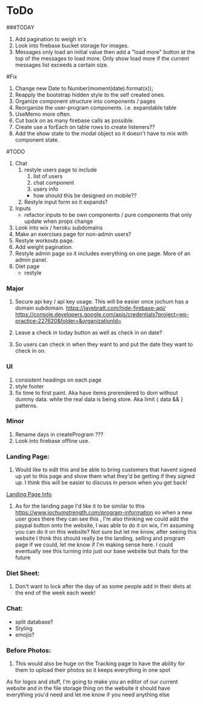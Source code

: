 # ToDo

###TODAY
1. Add pagination to weigh in's
1. Look into firebase bucket storage for images.
1. Messages only load an initial value then add a "load more" button at the top of the messages to load more. Only show load more if the current messages list exceeds a certain size.

#Fix
1. Change new Date to Number(moment(date).format(x));
1. Reapply the bootstrap hidden style to the self created ones.
1. Organize component structure into components / pages
1. Reorganize the user-program components. i.e. expandable table
1. UseMemo more often.
1. Cut back on as many firebase calls as possible.
1. Create use a forEach on table rows to create listeners??
1. Add the show state to the modal object so it doesn't have to mix with component state.

#TODO
1. Chat
   1. restyle users page to include
      1. list of users
      2. chat component
      3. users info
      * how should this be designed on mobile??
   3. Restyle input form so it expands?
1. Inputs
   * refactor inputs to be own components / pure components that only update when props change
1. Look into wix / heroku subdomains
1. Make an exercises page for non-admin users?
1. Restyle workouts page.
1. Add weight pagination.
1. Restyle admin page so it includes everything on one page. More of an admin panel.
1. Diet page
   * restyle

### Major

1. Secure api key / api key usage. This will be easier once jochum has a domain subdomain.
https://javebratt.com/hide-firebase-api/
https://console.developers.google.com/apis/credentials?project=wp-practice-227620&folder=&organizationId=

1. Leave a check in today button as well as check in on date?
1. So users can check in when they want to and put the date they want to check in on.

### UI
1. consistent headings on each page
1. style footer
1. fix time to first paint. Aka have items prerendered to dom without dummy data. while the real data is being store. Aka limit { data && <element>} patterns.

### Minor
1. Rename days in createProgram ???
1. Look into firebase offline use.

### Landing Page:
 1. Would like to edit this and be able to bring customers that havent signed up yet to this page and show them what they'd be getting if they signed up. I think this will be easier to discuss in person when you get back!

 [Landing Page Info](https://www.jochumstrength.com/program-information)

 1. As for the landing page I'd like it to be similar to this https://www.jochumstrength.com/program-information so when a new user goes there they can see this , I'm also thinking we could add the paypal button onto the website, I was able to do it on wix, I'm assuming you can do it on this website? Not sure but let me know, after seeing this website I think this should really be the landing, selling and program page if we could, let me know if I'm making sense here. I could eventually see this turning into just our base website but thats for the future

### Diet Sheet:
1. Don't want to lock after the day of as some people add in their diets at the end of the week each week!

### Chat:
* split database?
* Styling
* emojis?

### Before Photos:
1. This would also be huge on the Tracking page to have the ability for them to upload their photos so it keeps everything in one spot

As for logos and stuff, I'm going to make you an editor of our current website and in the file storage thing on the website it should have everything you'd need and let me know if you need anything else
